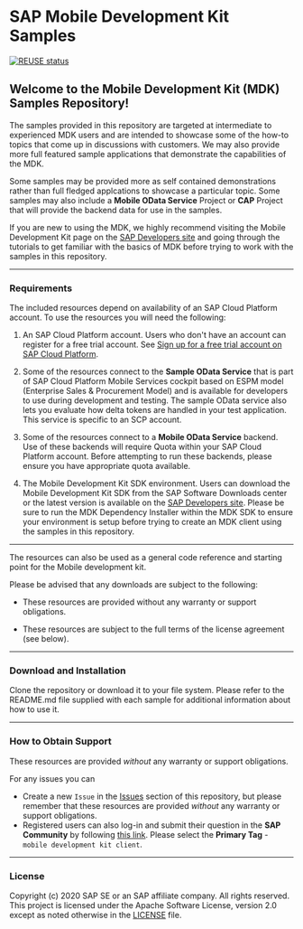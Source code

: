 # SAP Mobile Development Kit Samples

[![REUSE status](https://api.reuse.software/badge/github.com/SAP-samples/cloud-mdk-samples)](https://api.reuse.software/info/github.com/SAP-samples/cloud-mdk-samples)

## Welcome to the Mobile Development Kit (MDK) Samples Repository!

The samples provided in this repository are targeted at intermediate to experienced MDK users and are intended to showcase some of the how-to topics that come up in discussions with customers.  We may also provide more full featured sample applications that demonstrate the capabilities of the MDK.

Some samples may be provided more as self contained demonstrations rather than full fledged applcations to showcase a particular topic.  Some samples may also include a **Mobile OData Service** Project or **CAP** Project that will provide the backend data for use in the samples.

If you are new to using the MDK, we highly recommend visiting the Mobile Development Kit page on the [SAP Developers site](https://developers.sap.com/topics/mobile-development-kit.html) and going through the tutorials to get familiar with the basics of MDK before trying to work with the samples in this repository.

***

### Requirements
The included resources depend on availability of an SAP Cloud Platform account. To use the resources you will need the following:
1. An SAP Cloud Platform account. Users who don't have an account can register for a free trial account.
	See [Sign up for a free trial account on SAP Cloud Platform](https://www.sap.com/developer/tutorials/hcp-create-trial-account.html).

1. Some of the resources connect to the **Sample OData Service** that is part of SAP Cloud Platform Mobile Services cockpit based on ESPM model (Enterprise Sales & Procurement Model) and is available for developers to use during development and testing. The sample OData service also lets you evaluate how delta tokens are handled in your test application. This service is specific to an SCP account.

1. Some of the resources connect to a **Mobile OData Service** backend. Use of these backends will require Quota within your SAP Cloud Platform account. Before attempting to run these backends, please ensure you have appropriate quota available.

1. The Mobile Development Kit SDK environment. Users can download the Mobile Development Kit SDK from the SAP Software Downloads center or the latest version is available on the [SAP Developers site](https://developers.sap.com/trials-downloads.html?search=Mobile%20development%20kit).  Please be sure to run the MDK Dependency Installer within the MDK SDK to ensure your environment is setup before trying to create an MDK client using the samples in this repository.

***

The resources can also be used as a general code reference and starting point for the Mobile development kit.

Please be advised that any downloads are subject to the following:

* These resources are provided without any warranty or support obligations.

* These resources are subject to the full terms of the license agreement (see below).

***
### Download and Installation

Clone the repository or download it to your file system.  Please refer to the README.md file supplied with each sample for additional information about how to use it.

***
### How to Obtain Support

These resources are provided *without* any warranty or support obligations.

For any issues you can
* Create a new `Issue` in the [Issues](https://github.com/SAP/cloud-mdk-samples/issues) section of this repository, but please remember that these resources are provided *without* any warranty or support obligations.
* Registered users can also log-in and submit their question in the **SAP Community** by following [this link](https://answers.sap.com/questions/ask.html?primaryTagId=73555000100800001081).
Please select the **Primary Tag** - `mobile development kit client`.

***
### License
Copyright (c) 2020 SAP SE or an SAP affiliate company. All rights reserved. This project is licensed under the Apache Software License, version 2.0 except as noted otherwise in the [LICENSE](LICENSES/Apache-2.0.txt) file.
